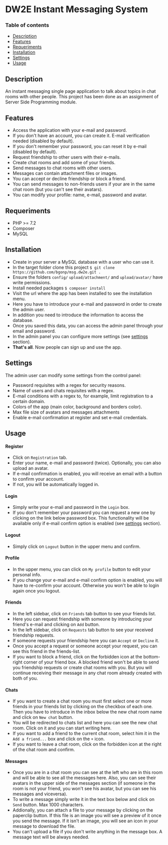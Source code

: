 # DW2E Instant Messaging System

### Table of contents
- [Description](#Description)
- [Features](#Features)
- [Requeriments](#Requeriments)
- [Installation](#Installation)
- [Settings](#Settings)
- [Usage](#Usage)


## Description

An instant messaging single page application to talk about topics in chat rooms with other people. This project has been done as an assignment of Server Side Programming module.

## Features

- Access the application with your e-mail and password.
- If you don't have an account, you can create it. E-mail verification needed (disabled by default).
- If you don't remember your password, you can reset it by e-mail (disabled by default).
- Request friendship to other users with their e-mails.
- Create chat rooms and add some of your friends.
- Send messages to chat rooms with other users.
- Messages can contain attachment files or images.
- You can accept or decline friendship or block a friend.
- You can send messages to non-friends users if your are in the same chat room (but you can't see their avatars).
- You can modify your profile: name, e-mail, password and avatar.

## Requeriments

- PHP >= 7.2
- Composer
- MySQL

## Installation

- Create in your server a MySQL database with a user who can use it.
- In the target folder clone this project `$ git clone https://github.com/bgonp/msg.dw2e.git .`
- Ensure the folders `config/` `upload/attachment/` and `upload/avatar/` have write permissions.
- Install needed packages `$ composer install`
- Visit the url where the app has been installed to see the installation menu.
- Here you have to introduce your e-mail and password in order to create the admin user.
- In addition you need to introduce the information to access the database.
- Once you saved this data, you can access the admin panel through your email and password.
- In the admin panel you can configure more settings (see [settings](#Settings) section).
- **That's all**. Now people can sign up and use the app.

## Settings

The admin user can modify some settings from the control panel:

- Password requisites with a regex for security reasons.
- Name of users and chats requisites with a regex.
- E-mail conditions with a regex to, for example, limit registration to a certain domain.
- Colors of the app (main color, background and borders color).
- Max file size of avatars and messages attachments
- Enable e-mail confirmation at register and set e-mail credentials.

## Usage

#### Register
- Click on `Registration` tab.
- Enter your name, e-mail and password (twice). Optionally, you can also upload an avatar.
- If e-mail confirmation is enabled, you will receive an email with a button to confirm your account.
- If not, you will be automatically logged in.

#### Login
- Simply write your e-mail and password in the `Login` box.
- If you don't remember your password you can request a new one by clicking on the link below password box. This functionality will be available only if e-mail confirm option is enabled (see [settings](#Settings) section).

#### Logout
- Simply click on `Logout` button in the upper menu and confirm.

#### Profile
- In the upper menu, you can click on `My profile` button to edit your personal info.
- If you change your e-mail and e-mail confirm option is enabled, you will have to re-confirm your account. Otherwise you won't be able to login again once you logout.

#### Friends
- In the left sidebar, click  on `Friends` tab button to see your friends list.
- Here you can request friendship with someone by introducing your friend's e-mail and clicking on `Add` button.
- In the left sidebar, click on `Requests` tab button to see your received friendship requests.
- If someone requests your friendship here you can `Accept` or `Decline` it.
- Once you accept a request or someone accept your request, you can see this friend in the friends-list.
- If you want to block a friend, click on the forbidden icon at the bottom-right corner of your friend box. A blocked friend won't be able to send you friendship requests or create chat rooms with you. But you will continue receiving their message in any chat room already created with both of you.

#### Chats
- If you want to create a chat room you must first select one or more friends in your friends list by clicking on the checkbox of each one. Then you have to introduce in the inbox below the new chat room name and click on `New chat` button.
- You will be redirected to chats list and here you can see the new chat room. Click on it and you can start writing here.
- If you want to add a friend to the current chat room, select him it in the `Add a friend...` box and click on the `+` icon.
- If you want to leave a chat room, click on the forbidden icon at the right of the chat room and confirm.

#### Messages
- Once you are in a chat room you can see at the left who are in this room and will be able to see all the messages here. Also, you can see their avatars in the upper side of the messages section (if someone in the room is not your friend, you won't see his avatar, but you can see his messages and viceversa).
- To write a message simply write it in the text box below and click on `Send` button. Max 1000 characters.
- Addionally, you can attach a file to your message by clicking on the paperclip button. If this file is an image you will see a preview of it once you send the message. If it isn't an image, you will see an icon in your message to download the file.
- You can't upload a file if you don't write anything in the message box. A message text will be always needed.

